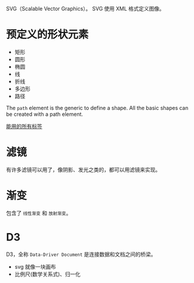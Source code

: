SVG（Scalable Vector Graphics）。
SVG 使用 XML 格式定义图像。

# 预定义的形状元素

- 矩形<rect>
- 圆形<circle>
- 椭圆<ellipse>
- 线<line>
- 折线<polyline>
- 多边形<polygon>
- 路径<path>

The `path` element is the generic to define a shape.
All the basic shapes can be created with a path element.

[能用的所有标签](http://www.w3school.com.cn/svg/svg_reference.asp)

# 滤镜

有许多滤镜可以用了，像阴影、发光之类的，都可以用滤镜来实现。

# 渐变

包含了 `线性渐变` 和 `放射渐变`。

# D3

D3，全称 `Data-Driver Document` 是连接数据和文档之间的桥梁。

- svg 就像一块画布
- 比例尺(数学关系式)、归一化
